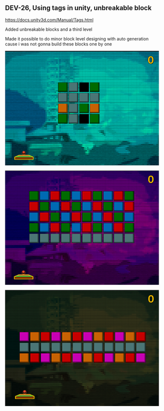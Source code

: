 ## DEV-26, Using tags in unity, unbreakable block

https://docs.unity3d.com/Manual/Tags.html

Added unbreakable blocks and a third level

Made it possible to do minor block level designing with auto generation cause i was not gonna build these blocks one by one

![](../images/DEV-26-A.png)

![](../images/DEV-26-B.png)

![](../images/DEV-26-C.png)


